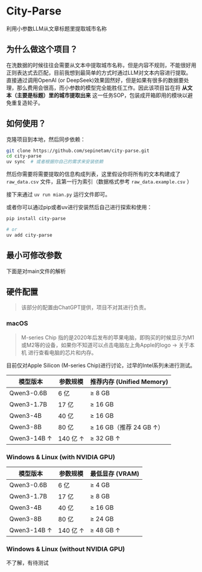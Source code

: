 # City-Parse
利用小参数LLM从文章标题里提取城市名称

## 为什么做这个项目？
在洗数据的时候往往会需要从文本中提取城市名称，但是内容不规则，不能很好用正则表达式去匹配，目前我想到最简单的方式时通过LLM对文本内容进行提取。直接通过调用OpenAI (or DeepSeek)效果固然好，但是如果有很多的数据要处理，那么费用会很高，而小参数的模型完全能胜任工作。因此该项目旨在将 **从文本（主要是标题）里的城市提取出来** 这一任务SOP，包装成开箱即用的模块以避免重复造轮子。

## 如何使用？
克隆项目到本地，然后同步依赖：
```bash
git clone https://github.com/sepinetam/city-parse.git
cd city-parse
uv sync  # 或者根据你自己的需求来安装依赖
```

然后你需要将需要提取的信息构成列表，这里假设你将所有的文本构建成了 `raw_data.csv` 文件，且第一行为索引（数据格式参考 `raw_data.example.csv` ）

接下来通过 `uv run mian.py` 运行文件即可。

或者你可以通过pip或者uv进行安装然后自己进行探索和使用：
```bash
pip install city-parse

# or
uv add city-parse
```

## 最小可修改参数
下面是对main文件的解析


## 硬件配置
> 该部分的配置由ChatGPT提供，项目不对其进行负责。

### macOS
> M-series Chip 指的是2020年后发布的苹果电脑，即购买的时候显示为M1或M2等的设备，如果你不知道可以点击电脑左上角Apple的logo -> 关于本机 进行查看电脑的芯片和内存。

目前仅对Apple Silicon (M-series Chip)进行讨论，过早的Intel系列未进行测试。

| 模型版本        | 参数规模    | 推荐内存 (Unified Memory) |
|-------------|---------|-----------------------|
| Qwen3-0.6B  | 6 亿     | ≥ 8 GB                |
| Qwen3-1.7B  | 17 亿    | ≥ 16 GB               |
| Qwen3-4B    | 40 亿    | ≥ 16 GB               |
| Qwen3-8B    | 80 亿    | ≥ 16 GB（推荐 24 GB ↑）   |
| Qwen3-14B ↑ | 140 亿 ↑ | ≥ 32 GB ↑             |


### Windows & Linux (with NVIDIA GPU)

| 模型版本        | 参数规模    | 最低显存 (VRAM) |
|-------------|---------|-------------|
| Qwen3-0.6B  | 6 亿     | ≥ 4 GB      |
| Qwen3-1.7B  | 17 亿    | ≥ 8 GB      |
| Qwen3-4B    | 40 亿    | ≥ 16 GB     |
| Qwen3-8B    | 80 亿    | ≥ 24 GB     |
| Qwen3-14B ↑ | 140 亿 ↑ | ≥ 48 GB ↑   |

### Windows & Linux (without NVIDIA GPU)
不了解，有待测试


